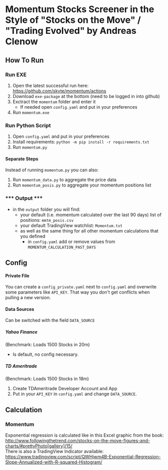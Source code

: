 # Momentum Stocks Screener in the Style of "Stocks on the Move" / "Trading Evolved" by Andreas Clenow
## How To Run

### Run EXE

1. Open the latest successful run here: https://github.com/skyte/momentum/actions
2. Download `exe-package` at the bottom (need to be logged in into github)
3. Exctract the `momentum` folder and enter it
   - If needed open `config.yaml` and put in your preferences 
4. Run `momentum.exe`



### Run Python Script

1. Open `config.yaml` and put in your preferences 
2. Install requirements: `python -m pip install -r requirements.txt`
3. Run `momentum.py`

#### Separate Steps

Instead of running `momentum.py` you can also:

1. Run `momentum_data.py` to aggregate the price data
2. Run `momentum_posis.py` to aggregate your momentum positions list



### \*\*\* Output \*\*\*

- in the `output` folder you will find:
  - your default (i.e. momentum calculated over the last 90 days) list of positions: `mmtm_posis.csv`
  - your default TradingView watchlist: `Momentum.txt`
  - as well as the same thing for all other momentum calculations that you defined
    - in `config.yaml` add or remove values from `MOMENTUM_CALCULATION_PAST_DAYS`



## Config

#### Private File

You can create a `config_private.yaml` next to `config.yaml` and overwrite some parameters like `API_KEY`. That way you don't get conflicts when pulling a new version.

#### Data Sources

Can be switched with the field `DATA_SOURCE`

##### Yahoo Finance

(Benchmark: Loads 1500 Stocks in 20m)

- Is default, no config necessary.

##### TD Ameritrade

(Benchmark: Loads 1500 Stocks in 18m)

1. Create TDAmeritrade Developer Account and App
2. Put in your `API_KEY` in `config.yaml` and change `DATA_SOURCE`.



## Calculation

### Momentum

Exponential regression is calculated like in this Excel graphic from the book: http://www.followingthetrend.com/stocks-on-the-move-figures-and-charts/#prettyPhoto[gallery]/15/  
There is also a TradingView Indicator available: https://www.tradingview.com/script/QWHjwm4B-Exponential-Regression-Slope-Annualized-with-R-squared-Histogram/

